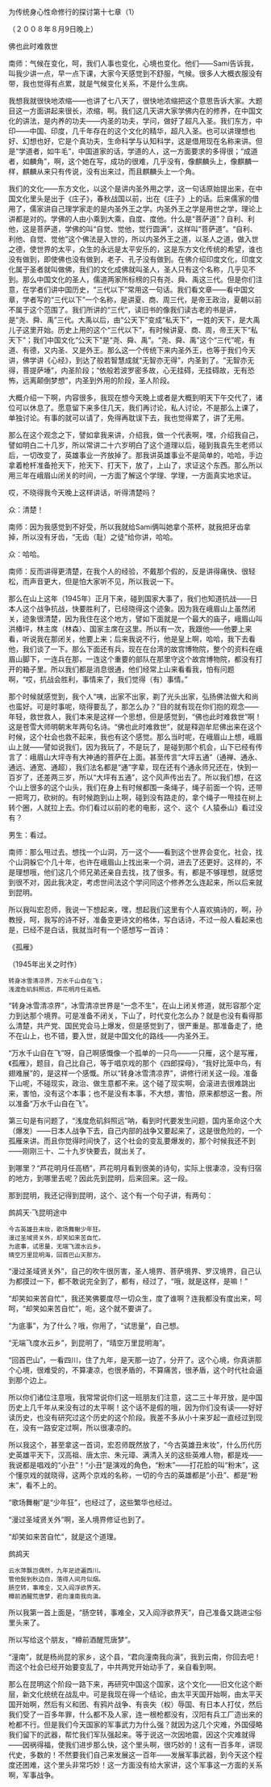 为传统身心性命修行的探讨第十七章（1）

（２００８年８月9日晚上）

佛也此时难救世

南师：气候在变化，呵，我们人事也变化，心境也变化。他们——Sami告诉我，叫我少讲一点，早一点下课，大家今天感觉到不舒服，气候。很多人大概衣服没有带，我也觉得有点累，就是气候变化关系，不是什么生病。

我想我就很快地浓缩——也讲了七八天了，很快地浓缩把这个意思告诉大家。大题目这一方面讲起来很长，浓缩，啊。我们这几天讲大家学佛内在的修养，在中国文化的讲法，是内养的功夫——内圣的功夫，学问，做好了超凡入圣。我们东方，中印——中国、印度，几千年存在的这个文化的精华，超凡入圣。也可以讲理想也好、幻想也好，它是个真功夫，生命科学与认知科学，这是借用现在名称来讲。但是“学道者，如牛毛”，中国道家的话，学道的人，这一方面要求的多得很；“成道者，如麟角”，啊，这个她在写，成功的很难，几乎没有，像麒麟头上，像麒麟一样，麒麟从来只有传说，没有出来过，而且麒麟头上一个角。

我们的文化——东方文化，以这个是讲内圣外用之学，这一句话原始提出来，在中国文化里头是出于《庄子》，春秋战国以前，出在《庄子》上的话。后来儒家的借用了，儒家讲自己理学家走的是内圣外王之学。内圣外王之学是用世之学，理论上讲都是对的。学佛的人由小乘到大乘，自度、度他。什么是“菩萨道”？自利、利他，这是菩萨道，学佛的叫“自觉、觉他，觉行圆满”，这样叫“菩萨道”。“自利、利他、自觉、觉他”这个佛法是入世的，所以内圣外王之道，以圣人之道，做入世之德，使世界的太平，众生的永远是太平安乐的，这是东方文化传统的希望，谁也没有做到，即使佛也没有做到，老子、孔子没有做到。在佛介绍印度文化，印度文化属于圣者就叫做佛，我们的文化成佛就叫圣人，圣人只有这个名称，几乎见不到。那么中国文化的圣人，儒道两家所标榜的只有尧、舜、禹这三代。但是你们注意，在学者们讲中国历史，“三代以下”常用这一句话。我们看文章——看中国文章，学者写的“三代以下”一个名称，是讲夏、商、周三代，是帝王政治，夏朝以前不属于这个范围了。我们所讲的“三代”，读旧书的像我们读古老的书是讲，是“尧、舜、禹”三代。大禹以后，由“公天下”变成“私天下”，一姓的天下，是大禹儿子这里开始。历史上用的这个“三代以下”，有时候讲夏、商、周，帝王天下“私天下”；我们中国文化“公天下”是“尧、舜、禹”。“尧、舜、禹”这个“三代”呢，有道、有德，又内圣、又是外王。那么这一个传统下来内圣外王，也等于我们今天讲，佛学讲《心经》，到达了般若智慧成就“无智亦无得”，内圣到了。“无智亦无得，菩提萨埵”，内圣阶段；“依般若波罗密多故，心无挂碍，无挂碍故，无有恐怖，远离颠倒梦想”，内圣到外用的阶段，圣人阶段。

大概介绍一下啊，内容很多，我现在想今天晚上或者是大概到明天下午交代了，诸位可以休息了。愿意留下来多住几天，我们再讨论，私人讨论，不是那么上课了，单独讨论。有事的就可以请了，免得再耽误下去，我也觉得累了，讲了无用。

那么在这个观念之下，譬如拿我来讲，介绍我，做一个代表啊，嘿，介绍我自己，譬如明白二十几岁，所以常讲二十六岁明白了这个道理以后，碰到我袁先生老师以后，一切改变了，英雄事业一齐放掉了。那我讲英雄事业不是简单的，哈哈，手边拿着枪杆准备抢天下，抢天下、打天下，放了，上山了，求证这个东西。那么所以用三年在峨眉山闭关的时间，一方面了解这个学理、学理，一方面真实地求证。

哎，不晓得我今天晚上这样讲话，听得清楚吗？

众：清楚！

南师：因为我感觉到不好受，所以我就给Sami俩叫她拿个茶杯，就我把牙齿拿掉，所以没有牙齿，“无齿（耻）之徒”给你讲，哈哈。

众：哈哈。

南师：反而讲得更清楚，在我个人的经验，不戴那个假的，反是讲得痛快、很轻松，而声音更大，但是怕大家听不见，所以我说一下。

那么在山上这年（1945年）正月下来，碰到国家大事了，我们也知道抗战——日本人这个战争抗战，快要胜利了，已经晓得这个迹象。因为我在峨眉山上虽然闭关，迹象很清楚，因为我住在这个地方，譬如下面就是一个最大的庙子，峨眉山叫洪椿坪，林主席（林森）、国家主席在这里。所以有一次，我跟他——他要上来看，听说我在那闭关，他要上来；后来我说不行，他是皇上啊，哈哈，我下去看他，我们谈了一下。那么下面还有兵，现在在台湾的故宫博物院，整个的资料在峨眉山脚下，一连兵在那，一连这个重要的部队在那里守这个故宫博物院，都没有打开的箱子里。所以我们都是消息很通，他们经常上山来看看我，怕有问题啊，“哎，抗战会胜利，事情来了，我们觉得（有）事情。”

那个时候就感觉到，我个人“咦，出家不出家，剃了光头出家，弘扬佛法做大和尚也蛮好。可是时事呢，晓得要乱了，那怎么办？”目的就有现在你们抱的观念——年轻，救世救人，我们本来是这样一个思想，但是感觉到，“佛也此时难救世”啊！这是苍雪大师明朝末年两句名诗。“佛也此时难救世”，就是释迦牟尼佛出来在这个时候，这个社会也救不起来，我也有这个感觉。那么当时呢，在峨眉山上想，峨眉山上就——譬如说我们，因为我玩了，不是玩了，是碰到那个机会，山下已经有传言了：峨眉山大坪寺有大神通的菩萨在上面。甚至传言“大坪五通”（通禅、通永、通远、通宽、通超），我们法名都是“通”字辈，现在还有个通永师兄还在，快到一百岁了，还差两三岁，所以“大坪有五通”，这个风声传出去了。所以我们想，在这个山上很多的这个山头，我们在身上有时候都围一条绳子，绳子前面一个钩，还带一把弯刀，砍树的。有时候跑到山上啊，碰到没有路走的，拿个绳子一甩挂在树上转个圈，人就拉上去。你们看过以前的老的电影，这个、这个《人猿泰山》看过没有？

男生：看过。

南师：那么甩过去。想找一个山洞，万一这个——看到这个世界会变化，社会，找个山洞躲它个几十年，也许在峨眉山上找出来一个洞，进去了还更好。这样的，不是理想哦，他们这几个师兄弟还亲自去找，找了很多。有，都是不够理想，就感觉到很不对，因此我决定，考虑世间法这个学问同这个修养怎么连起来，所以后来就到昆明。

所以我叫宏忍师，我说一下想起来，嘿，想起我们这里有个人喜欢搞诗的，啊，孙教授，呵，我写的诗不好，准备变更诗文的格体，写白话诗，不过一般人看起来也是，已经不是白话，我就当时有一个感想写一首诗：

《孤雁》

（1945年出关之时作）

```
转身冰雪清凉界，万水千山自在飞；
浅渡危矶斜照远，芦花明月任高栖。
```

“转身冰雪清凉界”，冰雪清凉世界是“一念不生”，在山上闭关修道，就形容那个定力到达那个境界。可是准备不闭关，下山了，时代变化怎么办？就是也没有看得那么清楚，共产党、国民党会马上爆发，但是感觉到了，很严重是。那准备走了，绝不在山上，也不错，要入世，就是中国文化的路线——内圣外王。

“万水千山自在飞”呀，自己啊感慨像一个孤单的一只鸟——一只雁，这个是写雁，《孤雁》，题目，自己比自己，等于唱京戏的那个《四郎探母》，“我好比笼中鸟，有翅难展”的，是这样一个感慨。所以“转身冰雪清凉界”，讲修行闭关这一段。准备下山呢，不碰现实，政治、做生意都不来。这个碰了现实啊，会滚进去很难跳出来，害怕，没有这个本事；也不是没有本事，不大想，害怕，原来都想这一套。所以准备“万水千山自在飞”。

第三句是有问题了，“浅度危矶斜照远”呐，看到时代要发生问题，国内革命这个大（爆发）——日本人战争下去，自己内部的战争又要起来了，这是很危险的，一个孤雁来讲。而且你觉得时间快了，这个社会的变乱要爆发的，那个时候我还不到——刚刚三十、二十九岁快要去，就出关了。

到哪里？“芦花明月任高栖”，芦花明月看到很美的诗句，实际上很凄凉，没有归宿的地方，到哪里去呢？因此先到昆明，后来回来。这一段。

那到昆明，我还记得到昆明，这个、这个有一个句子讲，有两句：

鹧鸪天·飞昆明途中

```
今古英雄丑末妆，歌场舞榭少年狂。
漫过圣域贤关外，却笑如来苦自忙。
为底事，试思量，无端飞渡水云乡。
晴空万里昆明海，回首巴山天那方。
```

“漫过圣域贤关外”，自己的吹牛很厉害，圣人境界、菩萨境界、罗汉境界，自己认为都摸过一下，都不敢说完全到了，都有，经过了，“哦，就是这样，是嘛！”

“却笑如来苦自忙”，我还笑佛要度尽一切众生，度了谁啊？连我都没有度出来，呵呵，“却笑如来苦自忙”，呃，这个就不要讲了。

“为底事”，为了什么？哦，你用了，“试思量”，自己想。

“无端飞度水云乡”，到昆明了，“晴空万里昆明海”。

“回首巴山”，一看四川，住了九年，是天那一边了，分开了。这个心境，你真讲那个心境，很难受的，不算凄凉，也很矛盾的，不算痛苦，很矛盾，这个时代社会逼到那个边上。

所以你们诸位注意哦，我常常说你们这一班朋友们注意，这二三十年开放，是中国历史上几千年从来没有过的太平啊！这个话不是假的哦，因为你们没有读——好好读历史，也没有研究过这个历史的这个阶段。我差不多从小十来岁起一直经过到现在，没有一路安定过啊，所以很凄凉的。

所以我这个，甚至拿这一首词，宏忍师既然放了，“今古英雄丑末妆”，什么历代历史英雄平天下，汉高祖、唐太宗、朱元璋、满清入关的这些英难人物，都是戏——我说都是唱戏的“小丑”！“小丑”是演戏的角色，“粉末”——打花脸的叫“粉末”，这个懂京戏的就晓得，这两个京戏的名称，一切的今古的英雄都是“小丑”、都是“粉末”，看不上的。

“歌场舞榭”是“少年狂”，也经过了，这些繁华也经过。

“漫过圣域贤关外”啊，圣人境界修证也到了。

“却笑如来苦自忙”，就是这个道理。

鹧鸪天

```
云水萍飘岂偶然，九年足迹遍西川。
管他鬓到秋边白，落得人间月似烟。
肠空转，事难全，又入阎浮欲界天。
樽前酒醒荒唐梦，君向潼南我向滇。
```

所以我第一首上面是，“肠空转，事难全，又入阎浮欲界天”，自己准备又跳进尘俗里头来了。

所以写给这个朋友，“樽前酒醒荒唐梦”。

“潼南”，就是杨尚昆的家乡，这个县，“君向潼南我向滇”，我到云南，你回去吧！而这个社会已经开始要变乱了，中共两党开始动手了，亲自看到啊。

那么在昆明这个阶段一路下来，再研究中国这个国家，这个文化——旧文化这个断层，新文化统统在战乱中。可是我现在得一个结论，由太平天国开始啊，由太平天国开始啊，然后有义和团、有鸦片战争、有丧失（权）辱国、有日本人打仗，然后我们受了一百多年罪，什么都不及人家，连一根枪都没有，汉阳有兵工厂造出来的枪都不行。但是我们今天国家的军事武力为什么强？就因为这几个灾难，外国侵略我们留下的武器，帮忙我们军队强起来。等于说这一次因地震，因这个灾难就得——因祸得福，使我们进步那么快，这个里头啊，很巧妙的！这有一百多年，讲现代史，多数的！不然要我们自己来发展这一百年——发展军事武器，到今天这个程度还困难，这个里头非常巧妙！这一方面没有给大家讲，这个军事这一方面的关系啊，军事战争。


